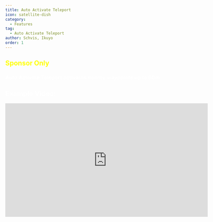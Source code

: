 ```yaml
---
title: Auto Activate Teleport
icon: satellite-dish
category:
  - Features
tag:
  - Auto Activate Teleport
author: Schvis, Ikuyo
order: 1
---
```


## <span style='color:yellow;'>Sponsor Only</span>
### <span style='color:white;'>Auto Activate Teleport activates nearby waypoints up to 50m.</span>

## <span style='color:white;'>Example Video:</span>

<iframe width="640" height="360" src="https://www.youtube.com/embed/qstBErr9mJ0?list=PL5eI1Tb64p56g27qfYk7VuFTz4FK6YrKa" title="Korepi - AutoActivateTP (Sponsor)" frameborder="0" allow="accelerometer; autoplay; clipboard-write; encrypted-media; gyroscope; picture-in-picture; web-share" allowfullscreen></iframe>
